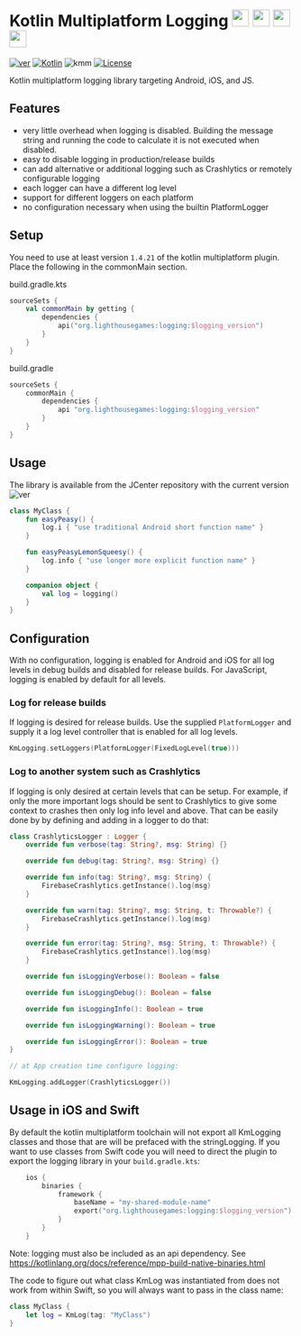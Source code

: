 # Kotlin Multiplatform Logging  <img src="https://upload.wikimedia.org/wikipedia/commons/7/74/Kotlin-logo.svg" width="30">  <img src="https://upload.wikimedia.org/wikipedia/commons/d/db/Android_robot_2014.svg" width="30">  <img src="https://upload.wikimedia.org/wikipedia/commons/6/66/Apple_iOS_logo.svg" width="30">  <img src="https://upload.wikimedia.org/wikipedia/commons/6/6a/JavaScript-logo.png" width="30">

[![ver](https://img.shields.io/bintray/v/lighthousegames/multiplatform/kmlogging?color=blue&label=JCenter)](https://bintray.com/lighthousegames/multiplatform/kmlogging/_latestVersion)
[![Kotlin](https://img.shields.io/badge/Kotlin-1.4.21-blue.svg?logo=kotlin)](http://kotlinlang.org)
![kmm](https://img.shields.io/badge/Multiplatform-Android%20iOS%20JS-blue)
[![License](https://img.shields.io/badge/License-Apache--2.0-blue)](http://www.apache.org/licenses/LICENSE-2.0)

Kotlin multiplatform logging library targeting Android, iOS, and JS.

## Features

* very little overhead when logging is disabled. Building the message string and running the code to calculate it is not executed when disabled.
* easy to disable logging in production/release builds
* can add alternative or additional logging such as Crashlytics or remotely configurable logging
* each logger can have a different log level
* support for different loggers on each platform
* no configuration necessary when using the builtin PlatformLogger

## Setup

You need to use at least version `1.4.21` of the kotlin multiplatform plugin. Place the following in the commonMain section.

build.gradle.kts

```kotlin
sourceSets {
	val commonMain by getting {
		dependencies {
			api("org.lighthousegames:logging:$logging_version")
		}
	}
}
```
build.gradle

```gradle
sourceSets {
    commonMain {
        dependencies {
            api "org.lighthousegames:logging:$logging_version"
        }
    }
}
```

## Usage

The library is available from the JCenter repository with the current version ![ver](https://img.shields.io/bintray/v/lighthousegames/multiplatform/kmlogging?color=blue&label=JCenter)

```kotlin
class MyClass {
    fun easyPeasy() {
        log.i { "use traditional Android short function name" }
    }

    fun easyPeasyLemonSqueesy() {
        log.info { "use longer more explicit function name" }
    }

    companion object {
        val log = logging()
    }
}
```

## Configuration
With no configuration, logging is enabled for Android and iOS for all log levels in debug builds and disabled for release builds. For JavaScript, logging is enabled by default for all levels.

### Log for release builds
If logging is desired for release builds. Use the supplied `PlatformLogger` and supply it a log level controller that is enabled for all log levels.

```kotlin
KmLogging.setLoggers(PlatformLogger(FixedLogLevel(true)))
```

### Log to another system such as Crashlytics
If logging is only desired at certain levels that can be setup. For example, if only the more important logs should be sent to Crashlytics to give some context to crashes then only log info level and above. 
That can be easily done by by defining and adding in a logger to do that:

```kotlin
class CrashlyticsLogger : Logger {
    override fun verbose(tag: String?, msg: String) {}

    override fun debug(tag: String?, msg: String) {}

    override fun info(tag: String?, msg: String) {
        FirebaseCrashlytics.getInstance().log(msg)
    }

    override fun warn(tag: String?, msg: String, t: Throwable?) {
        FirebaseCrashlytics.getInstance().log(msg)
    }

    override fun error(tag: String?, msg: String, t: Throwable?) {
        FirebaseCrashlytics.getInstance().log(msg)
    }

    override fun isLoggingVerbose(): Boolean = false

    override fun isLoggingDebug(): Boolean = false

    override fun isLoggingInfo(): Boolean = true

    override fun isLoggingWarning(): Boolean = true

    override fun isLoggingError(): Boolean = true
}

// at App creation time configure logging:

KmLogging.addLogger(CrashlyticsLogger())
``` 


## Usage in iOS and Swift 
By default the kotlin multiplatform toolchain will not export all KmLogging classes and those that are will be prefaced with the stringLogging. 
If you want to use classes from Swift code you will need to direct the plugin to export the logging library in your `build.gradle.kts`:

```kotlin
    ios {
        binaries {
            framework {
                baseName = "my-shared-module-name"
                export("org.lighthousegames:logging:$logging_version")
            }
        }
    }
```
Note: logging must also be included as an api dependency. See https://kotlinlang.org/docs/reference/mpp-build-native-binaries.html

The code to figure out what class KmLog was instantiated from does not work from within Swift, so you will always want to pass in the class name:

```swift
class MyClass {
    let log = KmLog(tag: "MyClass")
}
```
